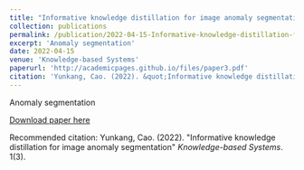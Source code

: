 ```yaml
---
title: "Informative knowledge distillation for image anomaly segmentation"
collection: publications
permalink: /publication/2022-04-15-Informative-knowledge-distillation-for-image-anomaly-segmentation
excerpt: 'Anomaly segmentation'
date: 2022-04-15
venue: 'Knowledge-based Systems'
paperurl: 'http://academicpages.github.io/files/paper3.pdf'
citation: 'Yunkang, Cao. (2022). &quot;Informative knowledge distillation for image anomaly segmentation&quot; <i>Knowledge-based Systems</i>. 1(3).'
---
```

Anomaly segmentation

[Download paper here](http://academicpages.github.io/files/paper3.pdf)

Recommended citation: Yunkang, Cao. (2022). "Informative knowledge distillation for image anomaly segmentation" <i>Knowledge-based Systems</i>. 1(3).